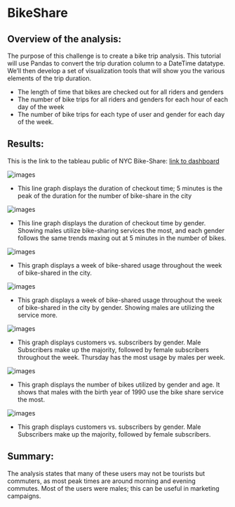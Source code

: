 # BikeShare
## Overview of the analysis:
The purpose of this challenge is to create a bike trip analysis. This tutorial will use Pandas to convert the trip duration column to a DateTime datatype. We’ll then develop a set of visualization tools that will show you the various elements of the trip duration.

 - The length of time that bikes are checked out for all riders and genders
 - The number of bike trips for all riders and genders for each hour of each day of the week
 - The number of bike trips for each type of user and gender for each day of the week.

## Results:
This is the link to the tableau public of NYC Bike-Share:
[link to dashboard](https://public.tableau.com/app/profile/antwan.wrancher/viz/BitkeShare/NYCBike-Share?publish=yes)

![images](https://github.com/Wrancher123/BikeShare/blob/main/images/Screen%20Shot%202022-06-16%20at%209.47.48%20AM.png)

* This line graph displays the duration of checkout time; 5 minutes is the peak of the duration for the number of bike-share in the city

![images](https://github.com/Wrancher123/BikeShare/blob/main/images/Screen%20Shot%202022-06-16%20at%209.48.09%20AM.png)

* This line graph displays the duration of checkout time by gender. Showing males utilize bike-sharing services the most, and each gender follows the same trends maxing out at 5 minutes in the number of bikes. 

![images](https://github.com/Wrancher123/BikeShare/blob/main/images/Screen%20Shot%202022-06-16%20at%209.48.23%20AM.png)

* This graph displays a week of bike-shared usage throughout the week of bike-shared in the city.

![images](https://github.com/Wrancher123/BikeShare/blob/main/images/Screen%20Shot%202022-06-16%20at%209.48.41%20AM.png)

* This graph displays a week of bike-shared usage throughout the week of bike-shared in the city by gender. Showing males are utilizing the service more.

![images](https://github.com/Wrancher123/BikeShare/blob/main/images/Screen%20Shot%202022-06-16%20at%209.49.02%20AM.png)

* This graph displays customers vs. subscribers by gender. Male Subscribers make up the majority, followed by female subscribers throughout the week. Thursday has the most usage  by males per week.

![images](https://github.com/Wrancher123/BikeShare/blob/main/images/Screen%20Shot%202022-06-16%20at%209.50.22%20AM.png)

* This graph displays the number of bikes utilized by gender and age. It shows that males with the birth year of 1990 use the bike share service the most. 

![images](https://github.com/Wrancher123/BikeShare/blob/main/images/Screen%20Shot%202022-06-16%20at%209.50.39%20AM.png)

* This graph displays customers vs. subscribers by gender. Male Subscribers make up the majority, followed by female subscribers.

## Summary:
The analysis states that many of these users may not be tourists but commuters, as most peak times are around morning and evening commutes. Most of the users were males; this can be useful in marketing campaigns. 